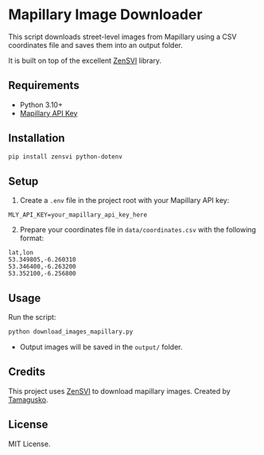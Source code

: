 
# Mapillary Image Downloader

This script downloads street-level images from Mapillary using a CSV coordinates file and saves them into an output folder.

It is built on top of the excellent [ZenSVI](https://github.com/koito19960406/ZenSVI) library.

## Requirements

- Python 3.10+
- [Mapillary API Key](https://www.mapillary.com/dashboard/developers)

## Installation

```bash
pip install zensvi python-dotenv
```

## Setup

1. Create a `.env` file in the project root with your Mapillary API key:

```
MLY_API_KEY=your_mapillary_api_key_here
```

2. Prepare your coordinates file in `data/coordinates.csv` with the following format:

```csv
lat,lon
53.349805,-6.260310
53.346400,-6.263200
53.352100,-6.256800
```

## Usage

Run the script:

```bash
python download_images_mapillary.py
```

- Output images will be saved in the `output/` folder.

## Credits

This project uses [ZenSVI](https://github.com/koito19960406/ZenSVI) to download mapillary images. Created by [Tamagusko](https://github.com/tamagusko).

## License

MIT License.
